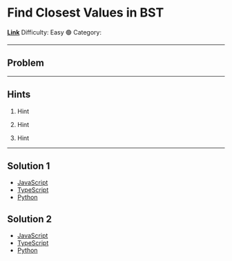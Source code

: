 # Find Closest Values in BST

[**Link**](https://www.algoexpert.io/questions/Find%20Closest%20Value%20In%20BST)
Difficulty: Easy 🟢
Category:

---

## Problem

---

## **Hints**

1. Hint

2. Hint

3. Hint

---

## Solution 1

- [JavaScript](./solution_1/find-closest-value-in-bst.js)
- [TypeScript](./solution_1/find-closest-value-in-bst.ts)
- [Python](./solution_1/find-closest-value-in-bst.py)

## Solution 2

- [JavaScript]()
- [TypeScript]()
- [Python]()
